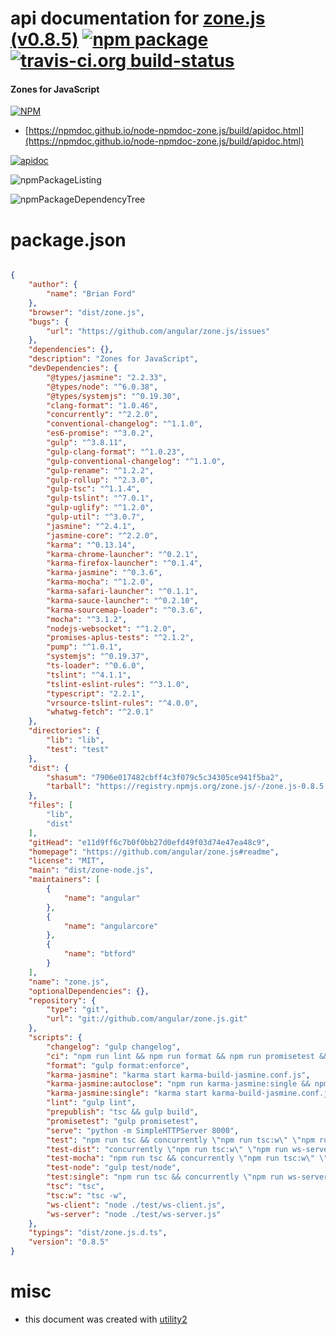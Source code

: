 # api documentation for  [zone.js (v0.8.5)](https://github.com/angular/zone.js#readme)  [![npm package](https://img.shields.io/npm/v/npmdoc-zone.js.svg?style=flat-square)](https://www.npmjs.org/package/npmdoc-zone.js) [![travis-ci.org build-status](https://api.travis-ci.org/npmdoc/node-npmdoc-zone.js.svg)](https://travis-ci.org/npmdoc/node-npmdoc-zone.js)
#### Zones for JavaScript

[![NPM](https://nodei.co/npm/zone.js.png?downloads=true&downloadRank=true&stars=true)](https://www.npmjs.com/package/zone.js)

- [https://npmdoc.github.io/node-npmdoc-zone.js/build/apidoc.html](https://npmdoc.github.io/node-npmdoc-zone.js/build/apidoc.html)

[![apidoc](https://npmdoc.github.io/node-npmdoc-zone.js/build/screenCapture.buildCi.browser.%252Ftmp%252Fbuild%252Fapidoc.html.png)](https://npmdoc.github.io/node-npmdoc-zone.js/build/apidoc.html)

![npmPackageListing](https://npmdoc.github.io/node-npmdoc-zone.js/build/screenCapture.npmPackageListing.svg)

![npmPackageDependencyTree](https://npmdoc.github.io/node-npmdoc-zone.js/build/screenCapture.npmPackageDependencyTree.svg)



# package.json

```json

{
    "author": {
        "name": "Brian Ford"
    },
    "browser": "dist/zone.js",
    "bugs": {
        "url": "https://github.com/angular/zone.js/issues"
    },
    "dependencies": {},
    "description": "Zones for JavaScript",
    "devDependencies": {
        "@types/jasmine": "2.2.33",
        "@types/node": "^6.0.38",
        "@types/systemjs": "^0.19.30",
        "clang-format": "1.0.46",
        "concurrently": "^2.2.0",
        "conventional-changelog": "^1.1.0",
        "es6-promise": "^3.0.2",
        "gulp": "^3.8.11",
        "gulp-clang-format": "^1.0.23",
        "gulp-conventional-changelog": "^1.1.0",
        "gulp-rename": "^1.2.2",
        "gulp-rollup": "^2.3.0",
        "gulp-tsc": "^1.1.4",
        "gulp-tslint": "^7.0.1",
        "gulp-uglify": "^1.2.0",
        "gulp-util": "^3.0.7",
        "jasmine": "^2.4.1",
        "jasmine-core": "^2.2.0",
        "karma": "^0.13.14",
        "karma-chrome-launcher": "^0.2.1",
        "karma-firefox-launcher": "^0.1.4",
        "karma-jasmine": "^0.3.6",
        "karma-mocha": "^1.2.0",
        "karma-safari-launcher": "^0.1.1",
        "karma-sauce-launcher": "^0.2.10",
        "karma-sourcemap-loader": "^0.3.6",
        "mocha": "^3.1.2",
        "nodejs-websocket": "^1.2.0",
        "promises-aplus-tests": "^2.1.2",
        "pump": "^1.0.1",
        "systemjs": "^0.19.37",
        "ts-loader": "^0.6.0",
        "tslint": "^4.1.1",
        "tslint-eslint-rules": "^3.1.0",
        "typescript": "2.2.1",
        "vrsource-tslint-rules": "^4.0.0",
        "whatwg-fetch": "^2.0.1"
    },
    "directories": {
        "lib": "lib",
        "test": "test"
    },
    "dist": {
        "shasum": "7906e017482cbff4c3f079c5c34305ce941f5ba2",
        "tarball": "https://registry.npmjs.org/zone.js/-/zone.js-0.8.5.tgz"
    },
    "files": [
        "lib",
        "dist"
    ],
    "gitHead": "e11d9ff6c7b0f0bb27d0efd49f03d74e47ea48c9",
    "homepage": "https://github.com/angular/zone.js#readme",
    "license": "MIT",
    "main": "dist/zone-node.js",
    "maintainers": [
        {
            "name": "angular"
        },
        {
            "name": "angularcore"
        },
        {
            "name": "btford"
        }
    ],
    "name": "zone.js",
    "optionalDependencies": {},
    "repository": {
        "type": "git",
        "url": "git://github.com/angular/zone.js.git"
    },
    "scripts": {
        "changelog": "gulp changelog",
        "ci": "npm run lint && npm run format && npm run promisetest && npm run test:single && npm run test-node",
        "format": "gulp format:enforce",
        "karma-jasmine": "karma start karma-build-jasmine.conf.js",
        "karma-jasmine:autoclose": "npm run karma-jasmine:single && npm run ws-client",
        "karma-jasmine:single": "karma start karma-build-jasmine.conf.js --single-run",
        "lint": "gulp lint",
        "prepublish": "tsc && gulp build",
        "promisetest": "gulp promisetest",
        "serve": "python -m SimpleHTTPServer 8000",
        "test": "npm run tsc && concurrently \"npm run tsc:w\" \"npm run ws-server\" \"npm run karma-jasmine\"",
        "test-dist": "concurrently \"npm run tsc:w\" \"npm run ws-server\" \"karma start karma-dist-jasmine.conf.js\"",
        "test-mocha": "npm run tsc && concurrently \"npm run tsc:w\" \"npm run ws-server\" \"karma start karma-build-mocha.conf.js\"",
        "test-node": "gulp test/node",
        "test:single": "npm run tsc && concurrently \"npm run ws-server\" \"npm run karma-jasmine:autoclose\"",
        "tsc": "tsc",
        "tsc:w": "tsc -w",
        "ws-client": "node ./test/ws-client.js",
        "ws-server": "node ./test/ws-server.js"
    },
    "typings": "dist/zone.js.d.ts",
    "version": "0.8.5"
}
```



# misc
- this document was created with [utility2](https://github.com/kaizhu256/node-utility2)

